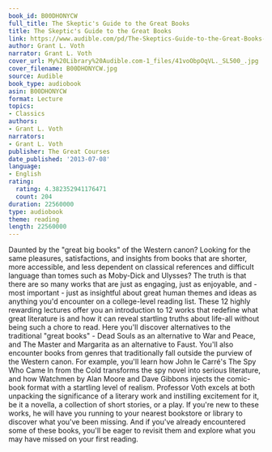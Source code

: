 ```yaml
---
book_id: B00DHONYCW
full_title: The Skeptic's Guide to the Great Books
title: The Skeptic's Guide to the Great Books
link: https://www.audible.com/pd/The-Skeptics-Guide-to-the-Great-Books-Audiobook/B00DHONYCW
author: Grant L. Voth
narrator: Grant L. Voth
cover_url: My%20Library%20Audible.com-1_files/41voObpOqVL._SL500_.jpg
cover_filename: B00DHONYCW.jpg
source: Audible
book_type: audiobook
asin: B00DHONYCW
format: Lecture
topics:
- Classics
authors:
- Grant L. Voth
narrators:
- Grant L. Voth
publisher: The Great Courses
date_published: '2013-07-08'
language:
- English
rating:
  rating: 4.382352941176471
  count: 204
duration: 22560000
type: audiobook
theme: reading
length: 22560000
---
```

Daunted by the "great big books" of the Western canon? Looking for the same pleasures, satisfactions, and insights from books that are shorter, more accessible, and less dependent on classical references and difficult language than tomes such as Moby-Dick and Ulysses?
The truth is that there are so many works that are just as engaging, just as enjoyable, and - most important - just as insightful about great human themes and ideas as anything you'd encounter on a college-level reading list. These 12 highly rewarding lectures offer you an introduction to 12 works that redefine what great literature is and how it can reveal startling truths about life-all without being such a chore to read. Here you'll discover alternatives to the traditional "great books" - Dead Souls as an alternative to War and Peace, and The Master and Margarita as an alternative to Faust. You'll also encounter books from genres that traditionally fall outside the purview of the Western canon. For example, you'll learn how John le Carré's The Spy Who Came In from the Cold transforms the spy novel into serious literature, and how Watchmen by Alan Moore and Dave Gibbons injects the comic-book format with a startling level of realism.
Professor Voth excels at both unpacking the significance of a literary work and instilling excitement for it, be it a novella, a collection of short stories, or a play. If you're new to these works, he will have you running to your nearest bookstore or library to discover what you've been missing. And if you've already encountered some of these books, you'll be eager to revisit them and explore what you may have missed on your first reading.

